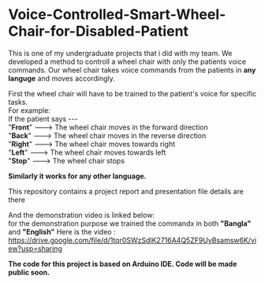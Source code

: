 # Voice-Controlled-Smart-Wheel-Chair-for-Disabled-Patient

This is one of my undergraduate projects that i did with my team.
We developed a method to controll a wheel chair with only the patients voice commands.
Our wheel chair takes voice commands from the patients in **any languge** and moves accordingly.

First the wheel chair will have to be trained to the patient's voice for specific tasks.  
For example:  
If the patient says ---  
"**Front**" ---> The wheel chair moves in the forward direction  
"**Back**" ---> The wheel chair moves in the reverse direction  
"**Right**" ---> The wheel chair moves towards right   
"**Left**" ---> The wheel chair moves towards left  
"**Stop**" ---> The wheel chair stops  

**Similarly it works for any other language.**  

This repository contains a project report and presentation file details are there  

And the demonstration video is linked below:  
for the demonstration purpose we trained the commandx in both **"Bangla"** and **"English"**
Here is the video : https://drive.google.com/file/d/1tqr0SWzSdlK2716A4Q5ZF9UyBsamsw6K/view?usp=sharing  


**The code for this project is based on Arduino IDE. Code will be made public soon.**



